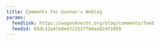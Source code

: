 ```yaml
---
title: Comments for Gunnar's Weblog
params:
  feedlink: https://wagenknecht.org/blog/comments/feed
  feedid: 68dc32a47e0ee723527fb6aa82df1099
---
```

